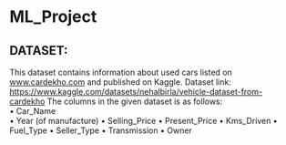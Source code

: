 # ML_Project

## DATASET:
This dataset contains information about used cars listed on www.cardekho.com and published on Kaggle. Dataset link: https://www.kaggle.com/datasets/nehalbirla/vehicle-dataset-from-cardekho
The columns in the given dataset is as follows:  
  •	Car_Name  
  •	Year (of manufacture) 
  •	Selling_Price 
  •	Present_Price 
  •	Kms_Driven 
  •	Fuel_Type 
  •	Seller_Type 
  •	Transmission 
  •	Owner 
